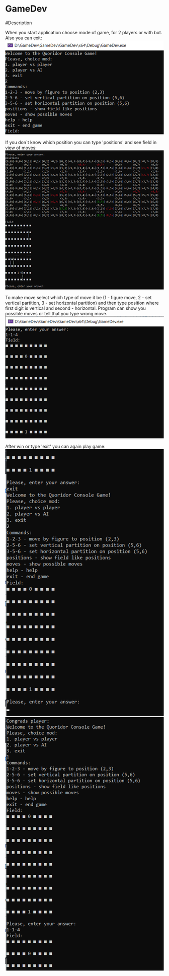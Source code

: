 # GameDev

#Description

When you start application choose mode of game, for 2 players or with bot. Also you can exit: 
![example 1](/images/StartMenu.png)

If you don`t know which position you can type 'positions' and see field in view of moves: 
![example 2](/images/FieldState.png)


To make move select which type of move it be (1 - figure move, 2 - set vertical partition, 3 - set horizontal partition) and then type position where first digit is vertical and second - horizontal.
Program can show you possible moves or tell that you type wrong move.  
![example 3](/images/Move.png)

After win or type 'exit' you can again play game:
![example 4](/images/EXit.png)
![example 5](/images/WinAndContinurGame.png)

